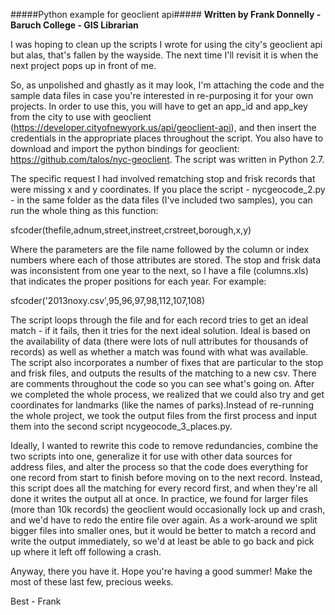 #####Python example for geoclient api#####
**Written by Frank Donnelly - Baruch College - GIS Librarian**

I was hoping to clean up the scripts I wrote for using the city's geoclient api but alas, that's fallen by the wayside. The next time I'll revisit it is when the next project pops up in front of me.
 
So, as unpolished and ghastly as it may look, I'm attaching the code and the sample data files in case you're interested in re-purposing it for your own projects. In order to use this, you will have to get an app_id and app_key from the city to use with geoclient (https://developer.cityofnewyork.us/api/geoclient-api), and then insert the credentials in the appropriate places throughout the script. You also have to download and import the python bindings for geoclient: https://github.com/talos/nyc-geoclient. The script was written in Python 2.7.
 
The specific request I had involved rematching stop and frisk records that were missing x and y coordinates. If you place the script - nycgeocode_2.py -  in the same folder as the data files (I've included two samples), you can run the whole thing as this function:
 
  sfcoder(thefile,adnum,street,instreet,crstreet,borough,x,y)
 
Where the parameters are the file name followed by the column or index numbers where each of those attributes are stored. The stop and frisk data was inconsistent from one year to the next, so I have a file (columns.xls) that indicates the proper positions for each year. For example:
 
  sfcoder('2013noxy.csv',95,96,97,98,112,107,108)
 
The script loops through the file and for each record tries to get an ideal match - if it fails, then it tries for the next ideal solution. Ideal is based on the availability of data (there were lots of null attributes for thousands of records) as well as whether a match was found with what was available. The script also incorporates a number of fixes that are particular to the stop and frisk files, and outputs the results of the matching to a new csv. There are comments throughout the code so you can see what's going on. After we completed the whole process, we realized that we could also try and get coordinates for landmarks (like the names of parks).Instead of re-running the whole project, we took the output files from the first process and input them into the second script ncygeocode_3_places.py.
 
Ideally, I wanted to rewrite this code to remove redundancies, combine the two scripts into one, generalize it for use with other data sources for address files, and alter the process so that the code does everything for one record from start to finish before moving on to the next record. Instead, this script does all the matching for every record first, and when they're all done it writes the output all at once. In practice, we found for larger files (more than 10k records) the geoclient would occasionally lock up and crash, and we'd have to redo the entire file over again. As a work-around we split bigger files into smaller ones, but it would be better to match a record and write the output immediately, so we'd at least be able to go back and pick up where it left off following a crash.
 
Anyway, there you have it. Hope you're having a good summer! Make the most of these last few, precious weeks.
 
Best - Frank

